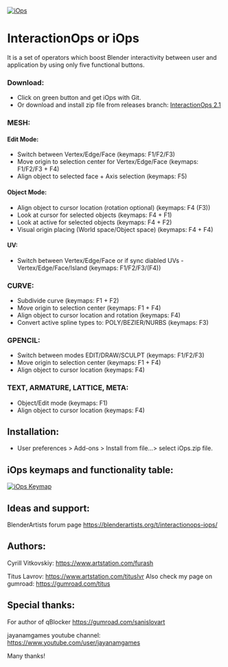 <a href="https://imgur.com/bUoowcQ"><img src="https://i.imgur.com/bUoowcQ.png" title="iOps" /></a>

# InteractionOps or iOps
  It is a set of operators which boost Blender interactivity between user and application by using only five functional buttons. 

### Download:
   * Click on green button and get iOps with Git. 
   * Or download and install zip file from releases branch: [InteractionOps 2.1](https://github.com/TitusLVR/InteractionOps/blob/releases/InteractionOps_2.1.0.zip)

### MESH:
    
   #### Edit Mode:
   * Switch between Vertex/Edge/Face (keymaps: F1/F2/F3)
   * Move origin to selection center for Vertex/Edge/Face (keymaps: F1/F2/F3 + F4)
   * Align object to selected face + Axis selection (keymaps: F5)  
   #### Object Mode:   
   * Align object to cursor location (rotation optional) (keymaps: F4 (F3))
   * Look at cursor for selected objects (keymaps: F4 + F1)
   * Look at active for selected objects (keymaps: F4 + F2)
   * Visual origin placing (World space/Object space) (keymaps: F4 + F4)
   #### UV:
   * Switch between Vertex/Edge/Face or if sync diabled UVs - Vertex/Edge/Face/Island (keymaps: F1/F2/F3/(F4)) 
   
### CURVE:
  * Subdivide curve (keymaps: F1 + F2)
  * Move origin to selection center (keymaps: F1 + F4)
  * Align object to cursor location and rotation (keymaps: F4)
  * Convert active spline types to: POLY/BEZIER/NURBS (keymaps: F3)

### GPENCIL:
  * Switch between modes EDIT/DRAW/SCULPT (keymaps: F1/F2/F3)
  * Move origin to selection center  (keymaps: F1 + F4)
  * Align object to cursor location (keymaps: F4)

### TEXT, ARMATURE, LATTICE, META:
  * Object/Edit mode (keymaps: F1)
  * Align object to cursor location (keymaps: F4)

## Installation:
- User preferences > Add-ons > Install from file…> select iOps.zip file.

## iOps keymaps and functionality table:
<a href="https://imgur.com/TIbmIHa"><img src="https://i.imgur.com/IlZKy0J.png" title="iOps Keymap" /></a>

## Ideas and support:
BlenderArtists forum page 
https://blenderartists.org/t/interactionops-iops/

## Authors:
Cyrill Vitkovskiy:
https://www.artstation.com/furash

Titus Lavrov:
https://www.artstation.com/tituslvr
Also check my page on gumroad: 
https://gumroad.com/titus

## Special thanks:
For author of qBlocker
https://gumroad.com/sanislovart

jayanamgames youtube channel:
https://www.youtube.com/user/jayanamgames

Many thanks!


